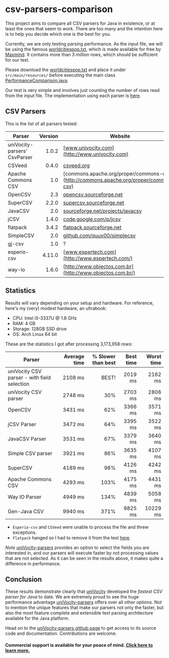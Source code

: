 # csv-parsers-comparison

This project aims to compare all CSV parsers for Java in existence, or at least the ones that seem to work. There are too many and the intention here is to help you decide which one is the best for you.

Currently, we are only testing parsing performance. As the input file, we will be using the famous [worldcitiespop.txt](http://www.maxmind.com/download/worldcities/worldcitiespop.txt.gz), which is made available for free by [Maxmind](http://www.maxmind.com). It contains more than 3 million rows, which should be sufficient for our test.

Please download the [worldcitiespop.txt](http://www.maxmind.com/download/worldcities/worldcitiespop.txt.gz) and place it under `src/main/resources/` before executing the main class [PerformanceComparison.java](./src/main/java/com/univocity/articles/csvcomparison/PerformanceComparison.java).

Our test is very simple and involves just counting the number of rows read from the input file. The implementation using each parser is [here](./src/main/java/com/univocity/articles/csvcomparison/parser). 

## CSV Parsers

This is the list of all parsers tested:

| Parser                       |   Version | Website                                              |
|------------------------------|----------:|------------------------------------------------------|
| uniVocity-parsers' CsvParser |     1.0.2 | [www.univocity.com](http://www.univocity.com)        |
| CSVeed                       |     0.4.0 | [csveed.org](http://csveed.org)                      |
| Apache Commons CSV           |       1.0 | [commons.apache.org/proper/commons-csv] (http://commons.apache.org/proper/commons-csv) |
| OpenCSV                      |       2.3 | [opencsv.sourceforge.net](http://opencsv.sourceforge.net/)                             |
| SuperCSV                     |     2.2.0 | [supercsv.sourceforge.net](http://supercsv.sourceforge.net/)                           |
| JavaCSV                      |       2.0 | [sourceforge.net/projects/javacsv](http://sourceforge.net/projects/javacsv)            |
| jCSV                         |     1.4.0 | [code.google.com/p/jcsv](https://code.google.com/p/jcsv/)                              |
| flatpack                     |     3.4.2 | [flatpack.sourceforge.net](http://flatpack.sourceforge.net/)                           |
| SimpleCSV                    |       2.0 | [github.com/quux00/simplecsv](https://github.com/quux00/simplecsv)                     |
| gj-csv                       |       1.0 | ?                                                                                      |
| esperio-csv                  |    4.11.0 | [www.espertech.com](http://www.espertech.com/)                                         |
| way-io                       |     1.6.0 | [http://www.objectos.com.br](http://www.objectos.com.br/)                              |


## Statistics

Results will vary depending on your setup and hardware. For reference, here's my (very) modest hardware, an ultrabook: 

 * CPU: Intel i5-3337U @ 1.8 GHz
 * RAM: 4 GB
 * Storage: 128GB SSD drive
 * OS: Arch Linux 64 bit 

These are the statistics I got after processing 3,173,958 rows:

| Parser                                     | Average time       | % Slower than best | Best time | Worst time |
|--------------------------------------------|-------------------:|-------------------:|----------:|-----------:|
|uniVocity CSV parser - with field selection |  2108 ms           | BEST!              | 2019 ms   | 2162 ms    |
|uniVocity CSV parser                        |  2748 ms           | 30%                | 2703 ms   | 2806 ms    |
|OpenCSV                                     |  3431 ms           | 62%                | 3366 ms   | 3571 ms    |
|jCSV Parser                                 |  3472 ms           | 64%                | 3395 ms   | 3522 ms    |
|JavaCSV Parser                              |  3531 ms           | 67%                | 3379 ms   | 3640 ms    |
|Simple CSV parser                           |  3921 ms           | 86%                | 3635 ms   | 4107 ms    |
|SuperCSV                                    |  4189 ms           | 98%                | 4126 ms   | 4242 ms    |
|Apache Commons CSV                          |  4293 ms           | 103%               | 4175 ms   | 4431 ms    |
|Way IO Parser                               |  4949 ms           | 134%               | 4839 ms   | 5058 ms    |
|Gen-Java CSV                                |  9940 ms           | 371%               | 9825 ms   | 10229 ms   |

 * `Esperio-csv` and `CSVeed` were unable to process the file and threw exceptions.
 * `Flatpack` hanged so I had to remove it from the test [here](./src/main/java/com/univocity/articles/csvcomparison/parser/Parsers.java). 

*Note* [uniVocity-parsers](http://github.com/uniVocity/univocity-parsers/) provides an option to select the fields you are interested in, and our parsers will execute faster by not processing values that are not selected. As it can be seen in the results above, it makes quite a difference in performance.

## Conclusion

These results demonstrate clearly that [uniVocity](http://www.univocity.com) developed the *fastest CSV parser for Java* to date. We are extremely proud to see the huge performance advantage [uniVocity-parsers](http://www.univocity.com/pages/about-parsers) offers over all other options. Not to mention the unique features that make our parsers not only the faster, but also the most feature complete and extensible text parsing architecture available for the Java platform.

Head on to the [uniVocity-parsers github page](http://github.com/uniVocity/univocity-parsers/) to get access to its source code and documentation. Contributions are welcome. 

#### Commercial support is available for your peace of mind. [Click here to learn more.](http://www.univocity.com/products/parsers-support)